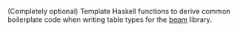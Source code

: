 (Completely optional) Template Haskell functions
to derive common boilerplate code when writing table types
for the [beam](https://hackage.haskell.org/package/beam) library.
